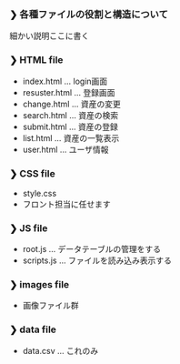 ### ❯ 各種ファイルの役割と構造について
細かい説明ここに書く
### ❯ HTML file
- index.html ... login画面
- resuster.html ... 登録画面
- change.html ... 資産の変更
- search.html ... 資産の検索
- submit.html ... 資産の登録
- list.html ... 資産の一覧表示
- user.html ... ユーザ情報

### ❯ CSS file
- style.css
- フロント担当に任せます

### ❯ JS file
- root.js ... データテーブルの管理をする
- scripts.js ... ファイルを読み込み表示する

### ❯ images file
- 画像ファイル群

### ❯ data file
- data.csv ... これのみ
